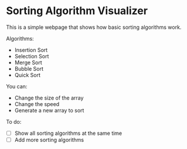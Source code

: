 # Sorting Algorithm Visualizer

This is a simple webpage that shows how basic sorting algorithms work.

Algorithms:
- Insertion Sort
- Selection Sort
- Merge Sort
- Bubble Sort
- Quick Sort 

You can:
- Change the size of the array
- Change the speed
- Generate a new array to sort

To do:
- [ ] Show all sorting algorithms at the same time
- [ ] Add more sorting algorithms